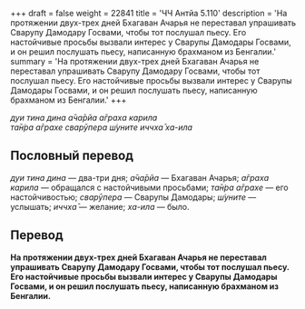 +++
draft = false
weight = 22841
title = 'ЧЧ Антйа 5.110'
description = 'На протяжении двух-трех дней Бхагаван Ачарья не переставал упрашивать Сварупу Дамодару Госвами, чтобы тот послушал пьесу. Его настойчивые просьбы вызвали интерес у Сварупы Дамодары Госвами, и он решил послушать пьесу, написанную брахманом из Бенгалии.'
summary = 'На протяжении двух-трех дней Бхагаван Ачарья не переставал упрашивать Сварупу Дамодару Госвами, чтобы тот послушал пьесу. Его настойчивые просьбы вызвали интерес у Сварупы Дамодары Госвами, и он решил послушать пьесу, написанную брахманом из Бенгалии.'
+++

_дуи тина дина а̄ча̄рйа а̄граха карила  
та̄н̇ра а̄грахе сварӯпера ш́уните иччха̄ ха-ила_

## Пословный перевод

_дуи_ _тина_ _дина_ — два-три дня; _а̄ча̄рйа_ — Бхагаван Ачарья; _а̄граха_ _карила_ — обращался с настойчивыми просьбами; _та̄н̇ра_ _а̄грахе_ — его настойчивостью; _сварӯпера_ — Сварупы Дамодары; _ш́уните_ — услышать; _иччха̄_ — желание; _ха_\-_ила_ — было.

## Перевод

**На протяжении двух-трех дней Бхагаван Ачарья не переставал упрашивать Сварупу Дамодару Госвами, чтобы тот послушал пьесу. Его настойчивые просьбы вызвали интерес у Сварупы Дамодары Госвами, и он решил послушать пьесу, написанную брахманом из Бенгалии.**
